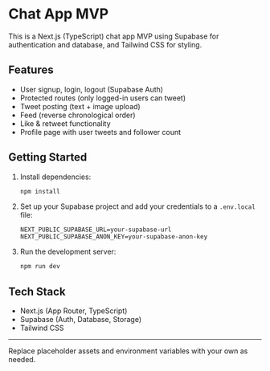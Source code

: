 # Chat App MVP

This is a Next.js (TypeScript) chat app MVP using Supabase for authentication and database, and Tailwind CSS for styling.

## Features
- User signup, login, logout (Supabase Auth)
- Protected routes (only logged-in users can tweet)
- Tweet posting (text + image upload)
- Feed (reverse chronological order)
- Like & retweet functionality
- Profile page with user tweets and follower count

## Getting Started

1. Install dependencies:
   ```bash
   npm install
   ```
2. Set up your Supabase project and add your credentials to a `.env.local` file:
   ```env
   NEXT_PUBLIC_SUPABASE_URL=your-supabase-url
   NEXT_PUBLIC_SUPABASE_ANON_KEY=your-supabase-anon-key
   ```
3. Run the development server:
   ```bash
   npm run dev
   ```

## Tech Stack
- Next.js (App Router, TypeScript)
- Supabase (Auth, Database, Storage)
- Tailwind CSS

---

Replace placeholder assets and environment variables with your own as needed.
